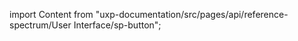 
import Content from "uxp-documentation/src/pages/api/reference-spectrum/User Interface/sp-button";

<Content query="product=xd"/>
